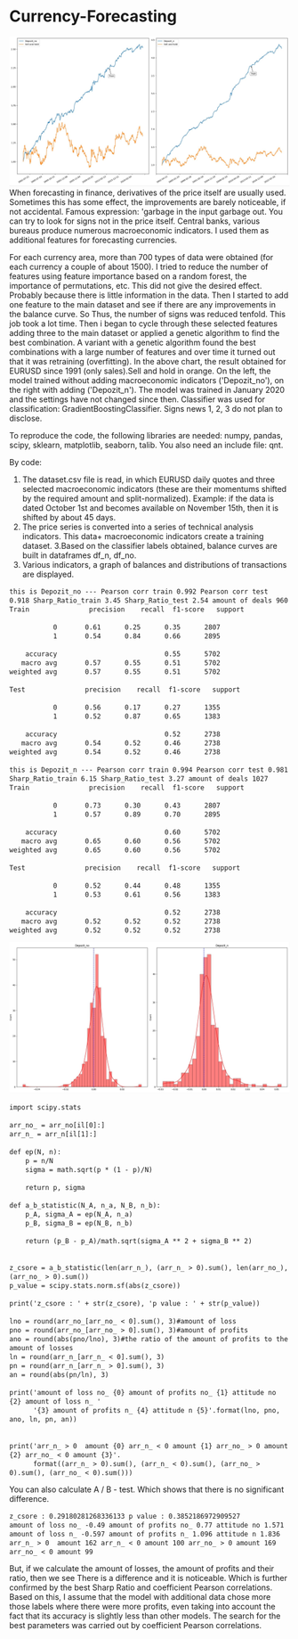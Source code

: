 # Currency-Forecasting
![Cumulative balance charts](https://github.com/quant12345/Currency-Forecasting/blob/main/balance.jpg)
   When forecasting in finance, derivatives of the price itself are usually used. Sometimes this has some effect, the improvements are barely noticeable, if not accidental. Famous expression: 'garbage in the input garbage out. You can try to look for signs not in the price itself. Central banks, various bureaus produce numerous macroeconomic indicators. I used them
as additional features for forecasting currencies.

  For each currency area, more than 700 types of data were obtained (for each currency a couple of about 1500). I tried to reduce the number of features using feature importance
based on a random forest, the importance of permutations, etc. This did not give the desired effect. Probably because there is little information in the data. Then I started to add one feature to the main dataset and see if there are any improvements in the balance curve. So
Thus, the number of signs was reduced tenfold. This job took a lot time. Then i began to cycle through these selected features adding three to the main dataset or applied a genetic algorithm to find the best combination. A variant with a genetic algorithm found the best combinations with a large number of features and over time it turned out that it was retraining (overfitting).
    In the above chart, the result obtained for EURUSD since 1991 (only sales).Sell and hold in orange. On the left, the model trained without adding macroeconomic indicators ('Depozit_no'), on the right with adding ('Depozit_n'). The model was trained in January 2020 and the settings have not changed since then. Classifier was used for classification: GradientBoostingClassifier. Signs news 1, 2, 3 do not plan to disclose.
  
To reproduce the code, the following libraries are needed: 
numpy, pandas, scipy, sklearn, matplotlib, seaborn, talib. You also need an include file: qnt.

By code:
1. The dataset.csv file is read, in which EURUSD daily quotes and three selected macroeconomic indicators (these are their momentums shifted by the required amount and
split-normalized). Example: if the data is dated October 1st and becomes available on November 15th, then it is shifted by about 45 days.
2. The price series is converted into a series of technical analysis indicators. This data+
macroeconomic indicators create a training dataset.
3.Based on the classifier labels obtained, balance curves are built in
dataframes df_n, df_no.
4. Various indicators, a graph of balances and distributions of transactions are displayed.
```
this is Depozit_no --- Pearson corr train 0.992 Pearson corr test 0.918 Sharp_Ratio_train 3.45 Sharp_Ratio_test 2.54 amount of deals 960
Train               precision    recall  f1-score   support

           0       0.61      0.25      0.35      2807
           1       0.54      0.84      0.66      2895

    accuracy                           0.55      5702
   macro avg       0.57      0.55      0.51      5702
weighted avg       0.57      0.55      0.51      5702

Test               precision    recall  f1-score   support

           0       0.56      0.17      0.27      1355
           1       0.52      0.87      0.65      1383

    accuracy                           0.52      2738
   macro avg       0.54      0.52      0.46      2738
weighted avg       0.54      0.52      0.46      2738

this is Depozit_n --- Pearson corr train 0.994 Pearson corr test 0.981 Sharp_Ratio_train 6.15 Sharp_Ratio_test 3.27 amount of deals 1027
Train               precision    recall  f1-score   support

           0       0.73      0.30      0.43      2807
           1       0.57      0.89      0.70      2895

    accuracy                           0.60      5702
   macro avg       0.65      0.60      0.56      5702
weighted avg       0.65      0.60      0.56      5702

Test               precision    recall  f1-score   support

           0       0.52      0.44      0.48      1355
           1       0.53      0.61      0.56      1383

    accuracy                           0.52      2738
   macro avg       0.52      0.52      0.52      2738
weighted avg       0.52      0.52      0.52      2738
```

![distribution of deals](https://github.com/quant12345/Currency-Forecasting/blob/main/distribution.jpg)
```
import scipy.stats

arr_no_ = arr_no[il[0]:]
arr_n_ = arr_n[il[1]:]

def ep(N, n):
    p = n/N
    sigma = math.sqrt(p * (1 - p)/N)

    return p, sigma

def a_b_statistic(N_A, n_a, N_B, n_b):
    p_A, sigma_A = ep(N_A, n_a)
    p_B, sigma_B = ep(N_B, n_b)

    return (p_B - p_A)/math.sqrt(sigma_A ** 2 + sigma_B ** 2)


z_csore = a_b_statistic(len(arr_n_), (arr_n_ > 0).sum(), len(arr_no_), (arr_no_ > 0).sum())
p_value = scipy.stats.norm.sf(abs(z_csore))

print('z_csore : ' + str(z_csore), 'p value : ' + str(p_value))

lno = round(arr_no_[arr_no_ < 0].sum(), 3)#amount of loss
pno = round(arr_no_[arr_no_ > 0].sum(), 3)#amount of profits
ano = round(abs(pno/lno), 3)#the ratio of the amount of profits to the amount of losses
ln = round(arr_n_[arr_n_ < 0].sum(), 3)
pn = round(arr_n_[arr_n_ > 0].sum(), 3)
an = round(abs(pn/ln), 3)

print('amount of loss no_ {0} amount of profits no_ {1} attitude no {2} amount of loss n_ '
      '{3} amount of profits n_ {4} attitude n {5}'.format(lno, pno, ano, ln, pn, an))


print('arr_n_ > 0  amount {0} arr_n_ < 0 amount {1} arr_no_ > 0 amount {2} arr_no_ < 0 amount {3}'.
      format((arr_n_ > 0).sum(), (arr_n_ < 0).sum(), (arr_no_ > 0).sum(), (arr_no_ < 0).sum()))
```
You can also calculate A / B - test. Which shows that there is no significant difference.
```
z_csore : 0.29180281268336133 p value : 0.3852186972909527
amount of loss no_ -0.49 amount of profits no_ 0.77 attitude no 1.571 amount of loss n_ -0.597 amount of profits n_ 1.096 attitude n 1.836
arr_n_ > 0  amount 162 arr_n_ < 0 amount 100 arr_no_ > 0 amount 169 arr_no_ < 0 amount 99
```
But, if we calculate the amount of losses, the amount of profits and their ratio, then we see
There is a difference and it is noticeable. Which is further confirmed by the best Sharp Ratio and coefficient Pearson correlations. Based on this, I assume that the model with additional data chose more those labels where there were more profits, even taking into account the fact that its accuracy is slightly less than other models. The search for the best parameters was carried out by coefficient Pearson correlations.
